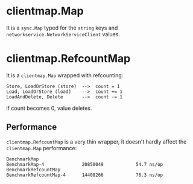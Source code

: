 # clientmap.Map

It is a `sync.Map` typed for the `string` keys and `networkservice.NetworkServiceClient` values.

# clientmap.RefcountMap

It is a `clientmap.Map` wrapped with refcounting:
```
Store, LoadOrStore (store)  -->  count = 1
Load, LoadOrStore (load)    -->  count += 1
LoadAndDelete, Delete       -->  count -= 1
```
if count becomes 0, value deletes.

## Performance

`clientmap.RefcountMap` is a very thin wrapper, it doesn't hardly affect the `clientmap.Map` performance:
```
BenchmarkMap
BenchmarkMap-4           	20850049	        54.7 ns/op
BenchmarkRefcountMap
BenchmarkRefcountMap-4   	14408266	        76.3 ns/op
```